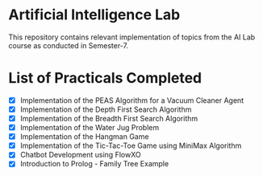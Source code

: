 # Artificial Intelligence Lab
This repository contains relevant implementation of topics from the AI Lab course as conducted in Semester-7.

# List of Practicals Completed

- [x] Implementation of the PEAS Algorithm for a Vacuum Cleaner Agent
- [x] Implementation of the Depth First Search Algorithm
- [x] Implementation of the Breadth First Search Algorithm
- [x] Implementation of the Water Jug Problem
- [x] Implementation of the Hangman Game
- [x] Implementation of the Tic-Tac-Toe Game using MiniMax Algorithm
- [x] Chatbot Development using FlowXO
- [x] Introduction to Prolog - Family Tree Example